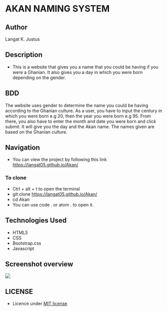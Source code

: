 # AKAN NAMING SYSTEM
## Author
Langat K. Justus

## Description
- This is a website that gives you a name that you could be having if you were a Ghanian. It also gives you a day in which you were born depending on the gender.

## BDD
The website uses gender to determine the name you could be having according to the Ghanian culture. As a user, you have to input the century in which you were born e.g 20, then the year you were born e.g 95. From there, you also have to enter the month and date you were born and click submit. It will give you the day and the Akan name. The names given are based on the Ghanian culture.

## Navigation
- You can view the project by following this link https://langat05.github.io/Akan/
### To clone
- Ctrl + alt + t to open the terminal
- git clone https://langat05.github.io/Akan/
- cd Akan
- You can use code . or atom . to open it.

## Technologies Used
- HTML5
- CSS
- Bootstrap.css
- Javascript
## Screenshot overview
 <img src="/home/moringa/Documents/Akan/image/Screenshot from 2019-12-02 08-39-19.png">

## LICENSE
- Licence under [MIT license](license)
